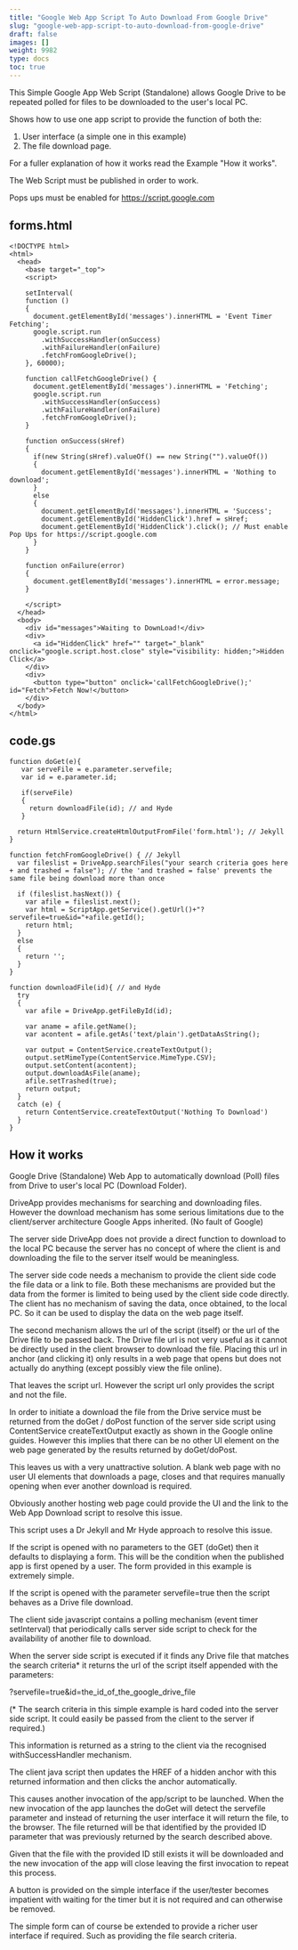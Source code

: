 ```yaml
---
title: "Google Web App Script To Auto Download From Google Drive"
slug: "google-web-app-script-to-auto-download-from-google-drive"
draft: false
images: []
weight: 9982
type: docs
toc: true
---
```


This Simple Google App Web Script (Standalone) allows Google Drive to be repeated polled for files to be downloaded to the user's local PC.

Shows how to use one app script to provide the function of both the:

1. User interface (a simple one in this example)
2. The file download page.

For a fuller explanation of how it works read the Example "How it works".


The Web Script must be published in order to work.

Pops ups must be enabled for https://script.google.com

## forms.html
    <!DOCTYPE html>
    <html>
      <head>
        <base target="_top">
        <script>
        
        setInterval(
        function () 
        { 
          document.getElementById('messages').innerHTML = 'Event Timer Fetching';
          google.script.run
            .withSuccessHandler(onSuccess)
            .withFailureHandler(onFailure)
            .fetchFromGoogleDrive();
        }, 60000);
        
        function callFetchGoogleDrive() {
          document.getElementById('messages').innerHTML = 'Fetching';
          google.script.run
            .withSuccessHandler(onSuccess)
            .withFailureHandler(onFailure)
            .fetchFromGoogleDrive();   
        }
          
        function onSuccess(sHref) 
        {
          if(new String(sHref).valueOf() == new String("").valueOf())
          {
            document.getElementById('messages').innerHTML = 'Nothing to download';
          }
          else
          {
            document.getElementById('messages').innerHTML = 'Success';
            document.getElementById('HiddenClick').href = sHref;
            document.getElementById('HiddenClick').click(); // Must enable Pop Ups for https://script.google.com
          }
        }
        
        function onFailure(error) 
        {
          document.getElementById('messages').innerHTML = error.message;
        }
        
        </script>
      </head>
      <body>
        <div id="messages">Waiting to DownLoad!</div>
        <div>
          <a id="HiddenClick" href="" target="_blank" onclick="google.script.host.close" style="visibility: hidden;">Hidden Click</a>
        </div>
        <div>
          <button type="button" onclick='callFetchGoogleDrive();' id="Fetch">Fetch Now!</button> 
        </div>
      </body>
    </html>

## code.gs
    function doGet(e){
       var serveFile = e.parameter.servefile;
       var id = e.parameter.id;
       
       if(serveFile)
       {
         return downloadFile(id); // and Hyde
       }
       
      return HtmlService.createHtmlOutputFromFile('form.html'); // Jekyll
    }
    
    function fetchFromGoogleDrive() { // Jekyll
      var fileslist = DriveApp.searchFiles("your search criteria goes here + and trashed = false"); // the 'and trashed = false' prevents the same file being download more than once
      
      if (fileslist.hasNext()) {
        var afile = fileslist.next();
        var html = ScriptApp.getService().getUrl()+"?servefile=true&id="+afile.getId();
        return html;
      }
      else
      {
        return '';
      }
    }
       
    function downloadFile(id){ // and Hyde  
      try
      {
        var afile = DriveApp.getFileById(id);
      
        var aname = afile.getName();
        var acontent = afile.getAs('text/plain').getDataAsString();
        
        var output = ContentService.createTextOutput();
        output.setMimeType(ContentService.MimeType.CSV);
        output.setContent(acontent);
        output.downloadAsFile(aname);
        afile.setTrashed(true);
        return output;
      }
      catch (e) {
        return ContentService.createTextOutput('Nothing To Download')
      }
    }

## How it works
Google Drive (Standalone) Web App to automatically download (Poll) files from Drive to user's local PC (Download Folder).

DriveApp provides mechanisms for searching and downloading files.  However the download mechanism has some serious limitations due to the client/server architecture Google Apps inherited. (No fault of Google)

The server side DriveApp does not provide a direct function to download to the local PC because the server has no concept of where the client is and downloading the file to the server itself would be meaningless.

The server side code needs a mechanism to provide the client side code the file data or a link to file.  Both these mechanisms are provided but the data from the former is limited to being used by the client side code directly.  The client has no mechanism of saving the data, once obtained, to the local PC.  So it can be used to display the data on the web page itself.

The second mechanism allows the url of the script (itself) or the url of the Drive file to be passed back.  The Drive file url is not very useful as it cannot be directly used in the client browser to download the file. Placing this url in anchor (and clicking it) only results in a web page that opens but does not actually do anything (except possibly view the file online).

That leaves the script url.  However the script url only provides the script and not the file.

In order to initiate a download the file from the Drive service must be returned from the doGet / doPost function of the server side script using ContentService createTextOutput exactly as shown in the Google online guides.  However this implies that there can be no other UI element on the web page generated by the results returned by doGet/doPost.

This leaves us with a very unattractive solution.  A blank web page with no user UI elements that downloads a page, closes and that requires manually opening when ever another download is required.

Obviously another hosting web page could provide the UI and the link to the Web App Download script to resolve this issue.

This script uses a Dr Jekyll and Mr Hyde approach to resolve this issue.

If the script is opened with no parameters to the GET (doGet) then it defaults to displaying a form.  This will be the condition when the published app is first opened by a user. The form provided in this example is extremely simple.

If the script is opened with the parameter servefile=true then the script behaves as a Drive file download.

The client side javascript contains a polling mechanism (event timer setInterval) that periodically calls server side script to check for the availability of another file to download.

When the server side script is executed if it finds any Drive file that matches the search criteria* it returns the url of the script itself appended with the parameters:

?servefile=true&id=the_id_of_the_google_drive_file

(* The search criteria in this simple example is hard coded into the server side script.  It could easily be passed from the client to the server if required.)

This information is returned as a string to the client via the recognised withSuccessHandler mechanism.

The client java script then updates the HREF of a hidden anchor with this returned information and then clicks the anchor automatically.

This causes another invocation of the app/script to be launched.  When the new invocation of the app launches the doGet will detect the servefile parameter and instead of returning the user interface it will return the file, to the browser. The file returned will be that identified by the provided ID parameter that was previously returned by the search described above.

Given that the file with the provided ID still exists it will be downloaded and the new invocation of the app will close leaving the first invocation to repeat this process.

A button is provided on the simple interface if the user/tester becomes impatient with waiting for the timer but it is not required and can otherwise be removed.

The simple form can of course be extended to provide a richer user interface if required.  Such as providing the file search criteria.

